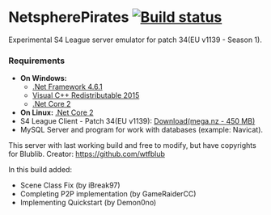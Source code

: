 # NetspherePirates [![Build status](https://ci.appveyor.com/api/projects/status/xih9n36ar655rayl/branch/master?svg=true)](https://ci.appveyor.com/project/BioAleks/s4lnetsphere)
Experimental S4 League server emulator for patch 34(EU v1139 - Season 1).

### Requirements
* **On Windows:**
  * [.Net Framework 4.6.1](https://www.microsoft.com/en-us/download/details.aspx?id=49981)
  * [Visual C++ Redistributable 2015](https://www.microsoft.com/en-us/download/details.aspx?id=48145)
  * [.Net Core 2](https://www.microsoft.com/net/core)
* **On Linux:** [.Net Core 2](https://www.microsoft.com/net/core)
* S4 League Client - Patch 34(EU v1139): [Download(mega.nz - 450 MB)](https://mega.nz/#!yYMGFYiZ!NTbARFyS8EVjItp1nNTZD9-0WJDO2uK_08ajWoTaUwo)
* MySQL Server and program for work with databases (example: Navicat).

This server with last working build and free to modify, but have copyrights for Blublib.
Creator: https://github.com/wtfblub

In this build added: 
* Scene Class Fix (by iBreak97)
* Completing P2P implementation (by GameRaiderCC)
* Implementing Quickstart (by Demon0no)

